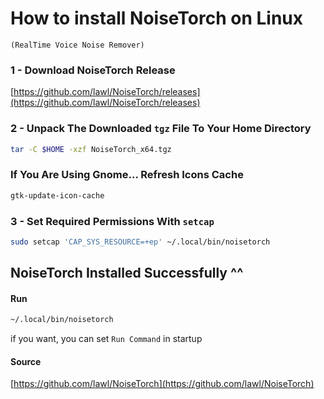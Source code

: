 # How to install NoiseTorch on Linux
`(RealTime Voice Noise Remover)`

### 1 - Download NoiseTorch Release   
[https://github.com/lawl/NoiseTorch/releases](https://github.com/lawl/NoiseTorch/releases)

### 2 - Unpack The Downloaded `tgz` File To Your Home Directory
```bash 
tar -C $HOME -xzf NoiseTorch_x64.tgz
```

### If You Are Using Gnome... Refresh Icons Cache
```bash
gtk-update-icon-cache
```

### 3 - Set Required Permissions With `setcap`
```bash
sudo setcap 'CAP_SYS_RESOURCE=+ep' ~/.local/bin/noisetorch
```

## NoiseTorch Installed Successfully ^^  
#### Run
```bash
~/.local/bin/noisetorch 
```

if you want, you can set `Run Command` in startup


#### Source 
[https://github.com/lawl/NoiseTorch](https://github.com/lawl/NoiseTorch)
